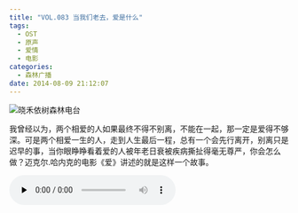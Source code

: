 ```yaml
---
title: "VOL.083 当我们老去，爱是什么"
tags:
  - OST
  - 原声
  - 爱情
  - 电影
categories:
  - 森林广播
date: 2014-08-09 21:12:07
---
```


![晓禾依树森林电台](../../../images/radiocover/radio_083.jpg) 

我曾经以为，两个相爱的人如果最终不得不别离，不能在一起，那一定是爱得不够深。可是两个相爱一生的人，走到人生最后一程，总有一个会先行离开，别离只是迟早的事，当你眼睁睁看着爱的人被年老日衰被疾病撕扯得毫无尊严，你会怎么做？迈克尔.哈内克的电影《爱》讲述的就是这样一个故事。   

<audio id="audio" controls="" preload="none">
  <source id="mp3" src="http://www.coletree.com/radio/coletree_radio_083.mp3">
</audio>